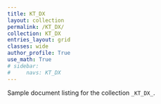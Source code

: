 ```yaml
---
title: KT_DX
layout: collection
permalink: /KT_DX/
collection: KT_DX
entries_layout: grid
classes: wide
author_profile: True
use_math: True
# sidebar: 
#     navs: KT_DX
---
```


Sample document listing for the collection `_KT_DX_`.
